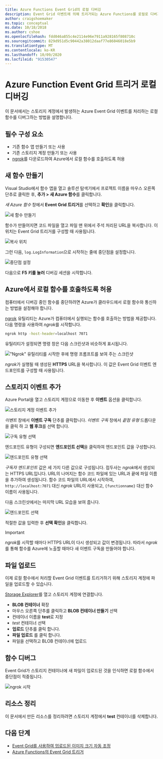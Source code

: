 ```yaml
---
title: Azure Functions Event Grid의 로컬 디버깅
description: Event Grid 이벤트에 의해 트리거되는 Azure Functions를 로컬로 디버그하는 방법 알아보기
author: craigshoemaker
ms.topic: conceptual
ms.date: 10/18/2018
ms.author: cshoe
ms.openlocfilehash: fdd046a855c4e2114e96e7911a928165f808710c
ms.sourcegitcommit: 829d951d5c90442a38012daaf77e86046018e5b9
ms.translationtype: MT
ms.contentlocale: ko-KR
ms.lasthandoff: 10/09/2020
ms.locfileid: "91530547"
---
```

# <a name="azure-function-event-grid-trigger-local-debugging"></a>Azure Function Event Grid 트리거 로컬 디버깅

이 문서에서는 스토리지 계정에서 발생하는 Azure Event Grid 이벤트를 처리하는 로컬 함수를 디버그하는 방법을 설명합니다. 

## <a name="prerequisites"></a>필수 구성 요소

- 기존 함수 앱 만들기 또는 사용
- 기존 스토리지 계정 만들기 또는 사용
- [ngrok](https://ngrok.com/)를 다운로드하여 Azure에서 로컬 함수를 호출하도록 허용

## <a name="create-a-new-function"></a>새 함수 만들기

Visual Studio에서 함수 앱을 열고 솔루션 탐색기에서 프로젝트 이름을 마우스 오른쪽 단추로 클릭한 후, **추가 > 새 Azure 함수**를 클릭합니다.

*새 Azure 함수* 창에서 **Event Grid 트리거**를 선택하고 **확인**을 클릭합니다.

![새 함수 만들기](./media/functions-debug-event-grid-trigger-local/functions-debug-event-grid-trigger-local-add-function.png)

함수가 만들어지면 코드 파일을 열고 파일 맨 위에서 주석 처리된 URL을 복사합니다. 이 위치는 Event Grid 트리거를 구성할 때 사용됩니다.

![복사 위치](./media/functions-debug-event-grid-trigger-local/functions-debug-event-grid-trigger-local-copy-location.png)

그런 다음, `log.LogInformation`으로 시작하는 줄에 중단점을 설정합니다.

![중단점 설정](./media/functions-debug-event-grid-trigger-local/functions-debug-event-grid-trigger-local-set-breakpoint.png)


다음으로 **F5 키를 눌러** 디버깅 세션을 시작합니다.

## <a name="allow-azure-to-call-your-local-function"></a>Azure에서 로컬 함수를 호출하도록 허용

컴퓨터에서 디버깅 중인 함수를 중단하려면 Azure가 클라우드에서 로컬 함수와 통신하는 방법을 설정해야 합니다.

[ngrok](https://ngrok.com/) 유틸리티는 Azure가 컴퓨터에서 실행되는 함수를 호출하는 방법을 제공합니다. 다음 명령을 사용하여 *ngrok*를 시작합니다.

```bash
ngrok http -host-header=localhost 7071
```
유틸리티가 설정되면 명령 창은 다음 스크린샷과 비슷하게 표시됩니다.

!["Ngrok" 유틸리티를 시작한 후에 명령 프롬프트를 보여 주는 스크린샷](./media/functions-debug-event-grid-trigger-local/functions-debug-event-grid-trigger-local-ngrok.png)

*ngrok*가 실행될 때 생성된 **HTTPS** URL을 복사합니다. 이 값은 Event Grid 이벤트 엔드포인트를 구성할 때 사용됩니다.

## <a name="add-a-storage-event"></a>스토리지 이벤트 추가

Azure Portal을 열고 스토리지 계정으로 이동한 후 **이벤트** 옵션을 클릭합니다.

![스토리지 계정 이벤트 추가](./media/functions-debug-event-grid-trigger-local/functions-debug-event-grid-trigger-local-add-event.png)

*이벤트* 창에서 **이벤트 구독** 단추를 클릭합니다. *이벤트 구독* 창에서 *끝점 유형* 드롭다운을 클릭 하 고 **웹 후크**를 선택 합니다.

![구독 유형 선택](./media/functions-debug-event-grid-trigger-local/functions-debug-event-grid-trigger-local-event-subscription-type.png)

엔드포인트 유형이 구성되면 **엔드포인트 선택**을 클릭하여 엔드포인트 값을 구성합니다.

![엔드포인트 유형 선택](./media/functions-debug-event-grid-trigger-local/functions-debug-event-grid-trigger-local-event-subscription-endpoint.png)

*구독자 엔드포인트* 값은 세 가지 다른 값으로 구성됩니다. 접두사는 *ngrok*에서 생성되는 HTTPS URL입니다. URL의 나머지는 함수 코드 파일에 있는 URL과 끝에 파일 이름을 추가하여 생성됩니다. 함수 코드 파일의 URL에서 시작하여, `http://localhost:7071` 대신 *ngrok* URL이 사용되고, `{functionname}` 대신 함수 이름이 사용됩니다.

다음 스크린샷에서는 마지막 URL 모습을 보여 줍니다.

![엔드포인트 선택](./media/functions-debug-event-grid-trigger-local/functions-debug-event-grid-trigger-local-event-subscription-endpoint-selection.png)

적절한 값을 입력한 후 **선택 확인**을 클릭합니다.

> [!IMPORTANT]
> *ngrok*를 시작할 때마다 HTTPS URL이 다시 생성되고 값이 변경됩니다. 따라서 *ngrok*를 통해 함수를 Azure에 노출할 때마다 새 이벤트 구독을 만들어야 합니다.

## <a name="upload-a-file"></a>파일 업로드

이제 로컬 함수에서 처리할 Event Grid 이벤트를 트리거하기 위해 스토리지 계정에 파일을 업로드할 수 있습니다. 

[Storage Explorer](https://azure.microsoft.com/features/storage-explorer/)를 열고 스토리지 계정에 연결합니다. 

- **BLOB 컨테이너** 확장 
- 마우스 오른쪽 단추를 클릭하고 **BLOB 컨테이너 만들기** 선택
- 컨테이너 이름을 **test**로 지정
- *test* 컨테이너 선택
- **업로드** 단추를 클릭 합니다.
- **파일 업로드** 를 클릭 합니다.
- 파일을 선택하고 BLOB 컨테이너에 업로드

## <a name="debug-the-function"></a>함수 디버그

Event Grid가 스토리지 컨테이너에 새 파일이 업로드된 것을 인식하면 로컬 함수에서 중단점이 적중됩니다.

![ngrok 시작](./media/functions-debug-event-grid-trigger-local/functions-debug-event-grid-trigger-local-breakpoint.png)

## <a name="clean-up-resources"></a>리소스 정리

이 문서에서 만든 리소스를 정리하려면 스토리지 계정에서 **test** 컨테이너를 삭제합니다.

## <a name="next-steps"></a>다음 단계

- [Event Grid를 사용하여 업로드된 이미지 크기 자동 조정](../event-grid/resize-images-on-storage-blob-upload-event.md)
- [Azure Functions의 Event Grid 트리거](./functions-bindings-event-grid.md)
